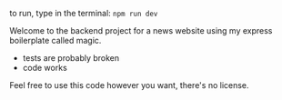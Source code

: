 to run, type in the terminal: 
```npm run dev```

Welcome to the backend project for a news website using my express boilerplate called magic.

- tests are probably broken
- code works

Feel free to use this code however you want, there's no license.